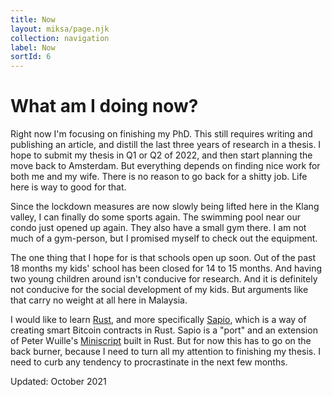 ```yaml
---
title: Now
layout: miksa/page.njk
collection: navigation
label: Now
sortId: 6
---
```


# What am I doing now?

Right now I'm focusing on finishing my PhD. This still requires writing and publishing an article, and distill the last three years of research in a thesis. I hope to submit my thesis in Q1 or Q2 of 2022, and then start planning the move back to Amsterdam. But everything depends on finding nice work for both me and my wife. There is no reason to go back for a shitty job. Life here is way to good for that.

Since the lockdown measures are now slowly being lifted here in the Klang valley, I can finally do some sports again. The swimming pool near our condo just opened up again. They also have a small gym there. I am not much of a gym-person, but I promised myself to check out the equipment.

The one thing that I hope for is that schools open up soon. Out of the past 18 months my kids' school has been closed for 14 to 15 months. And having two young children around isn't conducive for research. And it is definitely not conducive for the social development of my kids. But arguments like that carry no weight at all here in Malaysia.

I would like to learn [Rust](https://www.rust-lang.org/), and more specifically [Sapio](https://learn.sapio-lang.org/), which is a way of creating smart Bitcoin contracts in Rust. Sapio is a "port" and an extension of Peter Wuille's [Miniscript](http://bitcoin.sipa.be/miniscript/) built in Rust. But for now this has to go on the back burner, because I need to turn all my attention to finishing my thesis. I need to curb any tendency to procrastinate in the next few months.

Updated: October 2021
